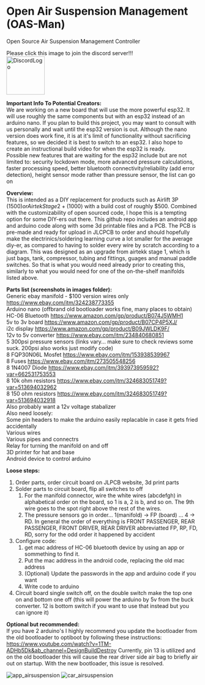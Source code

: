 # Open Air Suspension Management (OAS-Man)
Open Source Air Suspension Management Controller

Please click this image to join the discord server!!!<br>
<a href="https://discord.gg/pUf7FmHKpg"><img src="https://seeklogo.com/images/D/discord-logo-134E148657-seeklogo.com.png" alt="DiscordLogo" width="100" height="100"></a> 


**Important Info To Potential Creators:** <br>
We are working on a new board that will use the more powerful esp32. It will use roughly the same components but with an esp32 instead of an arduino nano. If you plan to build this project, you may want to consult with us personally and wait until the esp32 version is out. Although the nano version does work fine, it is at it's limit of functionality without sacrificing features, so we decided it is best to switch to an esp32. I also hope to create an instructional build video for when the esp32 is ready.<br>
Possible new features that are waiting for the esp32 include but are not limited to: security lockdown mode, more advanced pressure calculations, faster processing speed, better bluetooth connectivity/reliability (add error detection), height sensor mode rather than pressure sensor, the list can go on

**Overview:** <br>
This is intended as a DIY replacement for products such as Airlift 3P ($1500) or Airtek Stage 2+ ($1000) with a build cost of roughly $500. Combined with the customizability of open sourced code, I hope this is a tempting option for some DIY-ers out there. This github repo includes an android app and arduino code along with some 3d printable files and a PCB. The PCB is pre-made and ready for upload in JLCPCB to order and should hopefully make the electrinics/soldering learning curve a lot smaller for the average diy-er, as compared to having to solder every wire by scratch according to a diagram. This was designed as an upgrade from airtekk stage 1, which is just bags, tank, compressor, tubing and fittings, guages and manual paddle switches. So that is what you would need already prior to creating this, similarly to what you would need for one of the on-the-shelf manifolds listed above.

**Parts list (screenshots in images folder):** <br>
Generic ebay manifold - $100 version wires only https://www.ebay.com/itm/324238773355<br>
Arduino nano (offbrand old bootloader works fine, many places to obtain)<br>
HC-06 Bluetooth https://www.amazon.com/gp/product/B074J5WMH1<br>
5v to 3v board https://www.amazon.com/gp/product/B07CP4P5XJ/<br>
i2c display https://www.amazon.com/gp/product/B09JWLDK9F/<br>
12v to 5v converter https://www.ebay.com/itm/234840680851<br>
5 300psi pressure sensors (links vary... make sure to check reviews some suck. 200psi also works just modify code)<br>
8 FQP30N06L Mosfet https://www.ebay.com/itm/153938539967<br>
8 Fuses https://www.ebay.com/itm/273505548256<br>
8 1N4007 Diode https://www.ebay.com/itm/393973959592?var=662531753553<br>
8 10k ohm resistors https://www.ebay.com/itm/324683051749?var=513694032962<br>
8 150 ohm resistors https://www.ebay.com/itm/324683051749?var=513694032918<br>
Also probably want a 12v voltage stabalizer<br>
Also need loosely:<br>
Some pin headers to make the arduino easily replacable in case it gets fried accidentally<br>
Various wires<br>
Various pipes and connectrs<br>
Relay for turning the manifold on and off<br>
3D printer for hat and base<br>
Android device to control arduino<br>

**Loose steps:** <br>
1. Order parts, order circuit board on JLPCB website, 3d print parts
2. Solder parts to circuit board, flip all switches to off
    1. For the manifold connector, wire the white wires (abcdefgh) in alphabetical order on the board, so 1 is a, 2 is b, and so on. The 9th wire goes to the spot right above the rest of the wires.
    2. The pressure sensors go in order... 1(manifold) -> FP (board) ... 4 -> RD. In general the order of everything is FRONT PASSENGER, REAR PASSENGER, FRONT DRIVER, REAR DRIVER abbreviatted FP, RP, FD, RD, sorry for the odd order it happened by accident
4. Configure code:
    1. get mac address of HC-06 bluetooth device by using an app or sommething to find it.
    2. Put the mac address in the android code, replacing the old mac address
    3. (Optional) Update the passwords in the app and arduino code if you want
    4. Write code to arduino
5. Circuit board single switch off, on the double switch make the top one on and bottom one off (this will power the arduino by 5v from the buck converter. 12 is bottom switch if you want to use that instead but you can ignore it)

**Optional but recommended:** <br>
If you have 2 arduino's I highly recommend you update the bootloader from the old bootloader to optiboot by following these instructions: https://www.youtube.com/watch?v=1TM-ADHb5Dk&ab_channel=DesignBuildDestroy
Currently, pin 13 is utilized and on the old bootloader this will cause the rear driver side air bag to briefly air out on startup. With the new bootloader, this issue is resolved.


![app_airsuspension](https://user-images.githubusercontent.com/7937950/236578835-0e3a208d-48cf-48e8-a882-4479f1afe35c.png)
![car_airsuspension](https://user-images.githubusercontent.com/7937950/236578918-bfa39ad6-a3b5-4d52-b36a-be34e8c608af.png)
